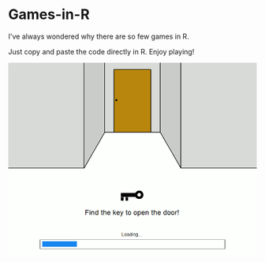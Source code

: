 # Games-in-R
I've always wondered why there are so few games in R.

Just copy and paste the code directly in R. Enjoy playing!

![ScreenShot](MazeR.gif)
